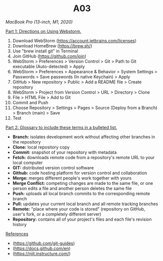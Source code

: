 <h1 align="center"> A03 </h1>

*MacBook Pro (13-inch, M1, 2020)*

<ins>Part 1: Directions on Using Webstorm.</ins>

1. Download WebStorm (https://account.jetbrains.com/licenses)
2. Download HomeBrew (https://brew.sh/)
3. Use "brew install git" in Terminal
4. Join GitHub (https://github.com/join)
5. WebStorm > Preferences > Version Control > Git > Path to Git executable (Auto-detected) > Apply
6. WebStorm > Preferences > Appearance & Behavior > System Settings > Passwords > Save passwords (In native Keychain) > Apply
7. GitHub > New repository > Public > Add a README file > Create repository
8. WebStorm > Project from Version Control > URL > Directory > Clone
9. File > HTML File > Add to Git
10. Commit and Push
11. Choose Repository > Settings > Pages > Source (Deploy from a Branch) > Branch (main) > Save
12. Test

<ins>Part 2: Glossary to include these terms in a bulleted list.</ins>

- **Branch:** isolates development work without affecting other branches in the repository
- **Clone:** local repository copy
- **Commit:** snapshot of your repository with metadata
- **Fetch:** downloads remote code from a repository's remote URL to your local computer
- **GIT:** distributed version control software
- **Github:** code hosting platform for version control and collaboration
- **Merge:** merges different people's work together with yours
- **Merge Conflict:** competing changes are made to the same file, or one person edits a file and another person deletes the same file
- **Push:** uploads all local branch commits to the corresponding remote branch
- **Pull:** updates your current local branch and all remote tracking branches
- **Remote:** "place where your code is stored" (repository on GitHub, user's fork, or a completely different server)
- **Repository:** contains all of your project's files and each file's revision history

<ins>References</ins>

* (https://github.com/git-guides)
* (https://docs.github.com/en)
* (https://njit.instructure.com/)
